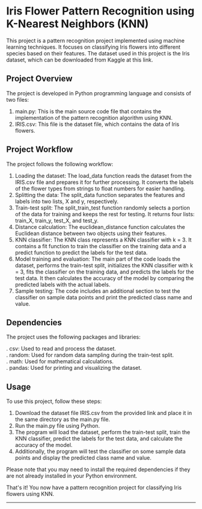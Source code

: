 <h1>Iris Flower Pattern Recognition using K-Nearest Neighbors (KNN)</h1>

<p>
This project is a pattern recognition project implemented using machine learning techniques. It focuses on classifying Iris flowers into different species based on their features. The dataset used in this project is the Iris dataset, which can be downloaded from Kaggle at this link.

</p>
<h2>Project Overview</h2>
<p>
  
The project is developed in Python programming language and consists of two files:

1. main.py: This is the main source code file that contains the implementation of the pattern recognition algorithm using KNN.<br>
2. IRIS.csv: This file is the dataset file, which contains the data of Iris flowers.
  
  </p>
<h2>Project Workflow</h2>
<p>
  
The project follows the following workflow:

1. Loading the dataset: The load_data function reads the dataset from the IRIS.csv file and prepares it for further processing. It converts the labels of the       flower types from strings to float numbers for easier handling.<br>
2. Splitting the data: The split_data function separates the features and labels into two lists, X and y, respectively.<br>
3. Train-test split: The split_train_test function randomly selects a portion of the data for training and keeps the rest for testing. It returns four lists: train_X, train_y, test_X, and test_y.<br>
4. Distance calculation: The euclidean_distance function calculates the Euclidean distance between two objects using their features.<br>
5. KNN classifier: The KNN class represents a KNN classifier with k = 3. It contains a fit function to train the classifier on the training data and a predict function to predict the labels for the test data.<br>
6. Model training and evaluation: The main part of the code loads the dataset, performs the train-test split, initializes the KNN classifier with k = 3, fits the classifier on the training data, and predicts the labels for the test data. It then calculates the accuracy of the model by comparing the predicted labels with the actual labels.<br>
7. Sample testing: The code includes an additional section to test the classifier on sample data points and print the predicted class name and value.

</p>  
<h2>Dependencies</h2>
<p>
  
The project uses the following packages and libraries:

. csv: Used to read and process the dataset.<br>
. random: Used for random data sampling during the train-test split.<br>
. math: Used for mathematical calculations.<br>
. pandas: Used for printing and visualizing the dataset.<br>
  
</p>
<h2>Usage</h2>
<p>
  
To use this project, follow these steps:

1. Download the dataset file IRIS.csv from the provided link and place it in the same directory as the main.py file.<br>
2. Run the main.py file using Python.<br>
3. The program will load the dataset, perform the train-test split, train the KNN classifier, predict the labels for the test data, and calculate the accuracy of the model.<br>
4. Additionally, the program will test the classifier on some sample data points and display the predicted class name and value.
  
</p>
<p>
Please note that you may need to install the required dependencies if they are not already installed in your Python environment.<br>

That's it! You now have a pattern recognition project for classifying Iris flowers using KNN.<br>
<p>
<hr>
